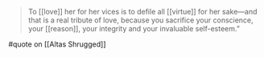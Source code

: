 > To [[love]] her for her vices is to defile all [[virtue]] for her sake—and that is a real tribute of love, because you sacrifice your conscience, your [[reason]], your integrity and your invaluable self-esteem.”

#quote on [[Altas Shrugged]]
